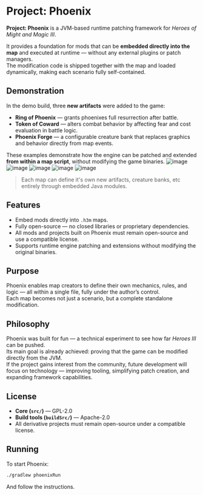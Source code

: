 # Project: Phoenix  
**Project: Phoenix** is a JVM-based runtime patching framework for *Heroes of Might and Magic III*.  

It provides a foundation for mods that can be **embedded directly into the map** and executed at runtime — without any external plugins or patch managers.  
The modification code is shipped together with the map and loaded dynamically, making each scenario fully self-contained.

## Demonstration

In the demo build, three **new artifacts** were added to the game:

- **Ring of Phoenix** — grants phoenixes full resurrection after battle.  
- **Token of Coward** — alters combat behavior by affecting fear and cost evaluation in battle logic.  
- **Phoenix Forge** — a configurable creature bank that replaces graphics and behavior directly from map events.  

These examples demonstrate how the engine can be patched and extended **from within a map script**, without modifying the game binaries.
![image](https://github.com/user-attachments/assets/dd1435da-5467-4144-867a-75e380d01f82)
![image](https://github.com/user-attachments/assets/05fc5a10-4ce3-406d-88b5-881c6b6c4a9a)
![image](https://github.com/user-attachments/assets/d8d44b54-c3bb-45f3-96a7-40dee841409f)
![image](https://github.com/user-attachments/assets/04dee23b-4fbf-408b-a596-938500197783)
![image](https://github.com/user-attachments/assets/fa12ff86-9642-4549-9add-e907e2d10440)


> Each map can define it's own new artifacts, creature banks, etc entirely through embedded Java modules.

## Features
- Embed mods directly into `.h3m` maps.  
- Fully open-source — no closed libraries or proprietary dependencies.  
- All mods and projects built on Phoenix must remain open-source and use a compatible license.  
- Supports runtime engine patching and extensions without modifying the original binaries.

## Purpose
Phoenix enables map creators to define their own mechanics, rules, and logic — all within a single file, fully under the author’s control.  
Each map becomes not just a scenario, but a complete standalone modification.

## Philosophy
Phoenix was built for fun — a technical experiment to see how far *Heroes III* can be pushed.  
Its main goal is already achieved: proving that the game can be modified directly from the JVM.  
If the project gains interest from the community, future development will focus on technology — improving tooling, simplifying patch creation, and expanding framework capabilities.

## License
- **Core (`src/`)** — GPL-2.0  
- **Build tools (`buildSrc/`)** — Apache-2.0  
- All derivative projects must remain open-source under a compatible license.

## Running
To start Phoenix:  
```bash
./gradlew phoenixRun
```
And follow the instructions.
